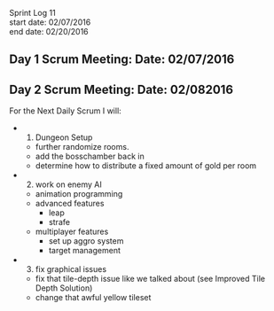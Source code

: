 Sprint Log 11 <br>
start date: 02/07/2016 <br>
end date: 02/20/2016 <br>

Day 1 Scrum Meeting:
Date: 02/07/2016
 - 
 
Day 2 Scrum Meeting:
Date: 02/082016
 - 



 For the Next Daily Scrum I will:
 - 1. Dungeon Setup
	 - further randomize rooms.
	 - add the bosschamber back in
	 - determine how to distribute a fixed amount of gold per room
 - 2. work on enemy AI
	 - animation programming
	 - advanced features
		 - leap
		 - strafe
	 - multiplayer features
		 - set up aggro system
		 - target management
 - 3. fix graphical issues
	 - fix that tile-depth issue like we talked about (see Improved Tile Depth Solution)
	 - change that awful yellow tileset